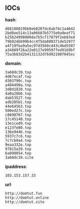 
## IOCs

__hash__:

```text
d68180819bb8eb8207dc6ab74c1a4642
2bd8ee514c13a06687b5775e0a9eaf71
b25b24998800da7b5cf17879f2eb83ed
79b824bb99b4cc4f5da880371de52977
a4f19fba9a5ec97d3560cd43c4bd5507
a34809f26a22e0127e99597fed9169bf
75a3b83d2b4131132d76d92190f045ec
```
__domain__:

```text
3a60dc39.top
4d67ecaf.top
d303790c.top
a404499a.top
3d0d1820.top
4a0a28b6.top
dab53527.top
adb205b1.top
44e645b3.top
500ed27c.top
c8690767.top
17c45148.top
13e1ced9.top
e123fe80.top
136e9446.top
5937c7c6.top
7c7cb9a4.top
9eaa332e.top
97815a39.top
6a090054.top
3a60dc39.site
```
__ipaddress__:

```text
103.153.157.33
```
__url__:

```text
http://domtut.fun
http://domtut.online
http://domtut.site
```